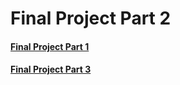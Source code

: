 # Final Project Part 2

#### [Final Project Part 1](/RachelF-Portfolio/final_project_RachelFrederiksen.html)
#### [Final Project Part 3](/RachelF-Portfolio/final_project_3_RachelFrederiksen.html)
